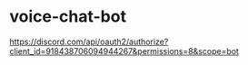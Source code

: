 # voice-chat-bot
https://discord.com/api/oauth2/authorize?client_id=918438706094944267&permissions=8&scope=bot
